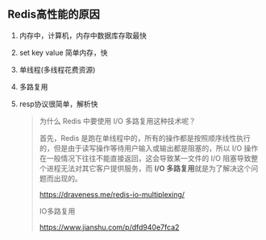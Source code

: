 ## Redis高性能的原因

1. 内存中，计算机，内存中数据库存取最快

2. set key value 简单内存，快

3. 单线程(多线程花费资源)

4. 多路复用

5. resp协议很简单，解析快

   >为什么 Redis 中要使用 I/O 多路复用这种技术呢？
   >
   >首先，Redis 是跑在单线程中的，所有的操作都是按照顺序线性执行的，但是由于读写操作等待用户输入或输出都是阻塞的，所以 I/O 操作在一般情况下往往不能直接返回，这会导致某一文件的 I/O 阻塞导致整个进程无法对其它客户提供服务，而 **I/O 多路复用**就是为了解决这个问题而出现的。
   >
   >https://draveness.me/redis-io-multiplexing/
   >
   >IO多路复用
   >
   >https://www.jianshu.com/p/dfd940e7fca2

   

   

   

